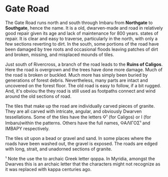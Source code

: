 # Gate Road

The Gate Road runs north and south through Imbaru from **Northgate** to **Southgate**, hence the name. It is a old, dwarven-made and road in relatively good repair given its age and lack of maintenance for 800 years.  states of repair. It is clear and easy to traverse, particularly in the north, with only a few sections reverting to dirt. In the south, some portions of the road have been damaged by tree roots and occasional floods leaving patches of dirt and broken, missing, and misplaced mounds of tiles.

Just south of Rivercross, a branch of the road leads to the **Ruins of Caligos**. Here the road is overgrown and the trees have done more damage. Much of the road is broken or buckled. Much more has simply been buried by generations of forest debris. Nevertheless, many parts are intact and uncovered on the forest floor. The old road is easy to follow, if a bit rugged. And, it's obviou  the they road is still used as footpaths connect and wind around the old sections of road.

The tiles that make up the road are individually carved pieces of granite. They are all carved with intricate, angular, and obviously Dwarven tessellations. Some of the tiles have the letters Ϙ¹ (for Caligos) or Ι (for Imbaru)within the patterns. Others have the full names, ϘΑΛΙΓΟΣ¹ and ΙΜΒΑΡΥ respectively.

The tiles sit upon a bead or gravel and sand. In some places where the roads have been washed out, the gravel is exposed. The roads are edged with long, strait, and unadorned sections of granite.

¹ Note the use the to archaic Greek letter qoppa. In Myridia, amongst the Dwarves this is an archaic letter that the characters might not recognize as it was replaced with kappa centuries ago.